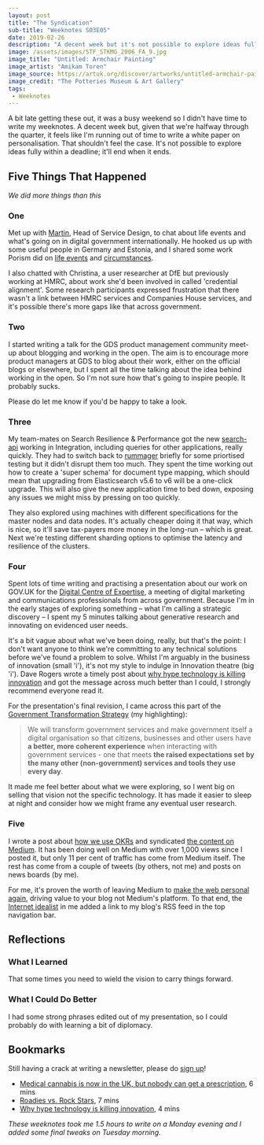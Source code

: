 ```yaml
---
layout: post
title: "The Syndication"
sub-title: "Weeknotes S03E05"
date: 2019-02-26
description: "A decent week but it's not possible to explore ideas fully within a deadline; it'll end when it ends."
image: /assets/images/STF_STKMG_2006_FA_9.jpg
image_title: "Untitled: Armchair Painting"
image_artist: "Amikam Toren"
image_source: https://artuk.org/discover/artworks/untitled-armchair-painting-20238
image_credit: "The Potteries Museum & Art Gallery"
tags:
 - Weeknotes
---
```


A bit late getting these out, it was a busy weekend so I didn't have time to write my weeknotes. A decent week but, given that we're halfway through the quarter, it feels like I'm running out of time to write a white paper on personalisation. That shouldn't feel the case. It's not possible to explore ideas fully within a deadline; it'll end when it ends.

## Five Things That Happened

*We did more things than this*

### One

Met up with [Martin](https://twitter.com/Martin_Jordan), Head of Service Design, to chat about life events and what's going on in digital government internationally. He hooked us up with some useful people in Germany and Estonia, and I shared some work Porism did on [life events](http://id.esd.org.uk/list/lifeEvents) and [circumstances](http://id.esd.org.uk/list/circumstances).  

I also chatted with Christina, a user researcher at DfE but previously working at HMRC, about work she'd been involved in called 'credential alignment'. Some research participants expressed frustration that there wasn't a link between HMRC services and Companies House services, and it's possible there's more gaps like that across government.  

### Two

I started writing a talk for the GDS product management community meet-up about blogging and working in the open. The aim is to encourage more product managers at GDS to blog about their work, either on the official blogs or elsewhere, but I spent all the time talking about the idea behind working in the open. So I'm not sure how that's going to inspire people. It probably sucks. 

Please do let me know if you'd be happy to take a look.

### Three

My team-mates on Search Resilience & Performance got the new [search-api](https://github.com/alphagov/search-api) working in Integration, including queries for other applications, really quickly. They had to switch back to [rummager](https://github.com/alphagov/rummager) briefly for some priortised testing but it didn't disrupt them too much. They spent the time working out how to create a 'super schema' for document type mapping, which should mean that upgrading from Elasticsearch v5.6 to v6 will be a one-click upgrade. This will also give the new application time to bed down, exposing any issues we might miss by pressing on too quickly.

They also explored using machines with different specifications for the master nodes and data nodes. It's actually cheaper doing it that way, which is nice, so it'll save tax-payers more money in the long-run – which is great. Next we're testing different sharding options to optimise the latency and resilience of the clusters.

### Four

Spent lots of time writing and practising a presentation about our work on GOV.UK for the [Digital Centre of Expertise](https://webarchive.nationalarchives.gov.uk/20180801140850/https://gcs.civilservice.gov.uk/guidance/digital/digital-centre-of-excellence/), a meeting of digital marketing and communications professionals from across government. Because I'm in the early stages of exploring something – what I'm calling a strategic discovery – I spent my 5 minutes talking about generative research and innovating on evidenced user needs. 

It's a bit vague about what we've been doing, really, but that's the point: I don't want anyone to think we're committing to any technical solutions before we've found a problem to solve. Whilst I'm arguably in the business of innovation (small 'i'), it's not my style to indulge in Innovation theatre (big 'i'). Dave Rogers wrote a timely post about [why hype technology is killing innovation](https://medium.com/@daverog/why-hype-technology-is-killing-innovation-84151c62a18b) and got the message across much better than I could, I strongly recommend everyone read it.

For the presentation's final revision, I came across this part of the [Government Transformation Strategy](https://www.gov.uk/government/publications/government-transformation-strategy-2017-to-2020/government-transformation-strategy) (my highlighting):

> We will transform government services and make government itself a digital organisation so that citizens, businesses and other users have **a better, more coherent experience** when interacting with government services - one that meets **the raised expectations set by the many other (non-government) services and tools they use every day**.

It made me feel better about what we were exploring, so I went big on selling that vision not the specific technology. It has made it easier to sleep at night and consider how we might frame any eventual user research.

### Five

I wrote a post about [how we use OKRs](https://visitmy.website/2019/02/21/how-we-use-okrs-gov-uk/) and syndicated [the content on Medium](https://medium.com/@stevenjmesser/how-we-use-okrs-on-gov-uk-1a8ac8be7eba). It has been doing well on Medium with over 1,000 views since I posted it, but only 11 per cent of traffic has come from Medium itself. The rest has come from a couple of tweets (by others, not me) and posts on news boards (by me).

For me, it's proven the worth of leaving Medium to [make the web personal again](https://twitter.com/stevenjmesser/status/1099056242306236417), driving value to your blog not Medium's platform. To that end, the [Internet idealist](https://www.technologyreview.com/s/611805/the-four-ways-that-ex-internet-idealists-explain-where-it-all-went-wrong/) in me added a link to my blog's RSS feed in the top navigation bar. 

## Reflections

### What I Learned

That some times you need to wield the vision to carry things forward.

### What I Could Do Better

I had some strong phrases edited out of my presentation, so I could probably do with learning a bit of diplomacy. 

## Bookmarks

Still having a crack at writing a newsletter, please do [sign up](https://tinyletter.com/stevenjmesser)!

- [Medical cannabis is now in the UK, but nobody can get a prescription](https://www.wired.co.uk/article/medical-cannabis-nhs-prescription), 6 mins
- [Roadies vs. Rock Stars](https://workopen.org/leadership/), 7 mins
- [Why hype technology is killing innovation](https://medium.com/@daverog/why-hype-technology-is-killing-innovation-84151c62a18b), 4 mins

_These weeknotes took me 1.5 hours to write on a Monday evening and I added some final tweaks on Tuesday morning._
